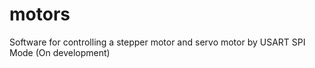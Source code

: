 # motors
Software for controlling a stepper motor and servo motor by USART SPI Mode (On development)
